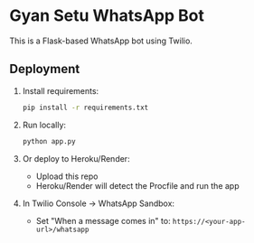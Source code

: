 # Gyan Setu WhatsApp Bot

This is a Flask-based WhatsApp bot using Twilio.

## Deployment

1. Install requirements:
   ```bash
   pip install -r requirements.txt
   ```

2. Run locally:
   ```bash
   python app.py
   ```

3. Or deploy to Heroku/Render:
   - Upload this repo
   - Heroku/Render will detect the Procfile and run the app

4. In Twilio Console → WhatsApp Sandbox:
   - Set "When a message comes in" to:
     `https://<your-app-url>/whatsapp`
